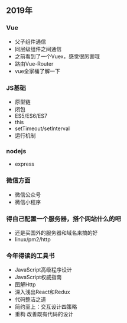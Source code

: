 ## 2019年

### Vue
+ 父子组件通信
+ 同层级组件之间通信
+ 之前看到了一个Vuex，感觉很厉害哦
+ 路由Vue-Router
+ vue全家桶了解一下

### JS基础
+ 原型链
+ 闭包
+ ES5/ES6/ES7
+ this
+ setTimeout/setInterval
+ 运行机制

### nodejs
+ express

### 微信方面
+ 微信公众号
+ 微信小程序

### 得自己配置一个服务器，搭个网站什么的吧
+ 还是买国外的服务器和域名来搞的好
+ linux/pm2/http

### 今年得读的工具书
+ JavaScript高级程序设计
+ JavaScript权威指南
+ 图解Http
+ 深入浅出React和Redux
+ 代码整洁之道
+ 简约至上：交互设计四策略
+ 重构 改善既有代码的设计